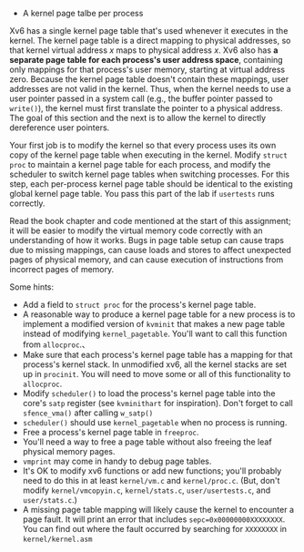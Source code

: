 -  A kernel page talbe per process

Xv6 has a single kernel page table that's used whenever it executes in the kernel. The kernel page table is a direct mapping to physical addresses, so that kernel virtual address *x* maps to physical address *x*. Xv6 also has **a separate page table for each process's user address space**, containing only mappings for that process's user memory, starting at virtual address zero. Because the kernel page table doesn't contain these mappings, user addresses are not valid in the kernel. Thus, when the kernel needs to use a user pointer passed in a system call (e.g., the buffer pointer passed to `write()`), the kernel must first translate the pointer to a physical address. The goal of this section and the next is to allow the kernel to directly dereference user pointers.

Your first job is to modify the kernel so that every process uses its own copy of the kernel page table when executing in the kernel. Modify `struct proc` to maintain a kernel page table for each process, and modify the scheduler to switch kernel page tables when switching processes. For this step, each per-process kernel page table should be identical to the existing global kernel page table. You pass this part of the lab if `usertests` runs correctly.

Read the book chapter and code mentioned at the start of this assignment; it will be easier to modify the virtual memory code correctly with an understanding of how it works. Bugs in page table setup can cause traps due to missing mappings, can cause loads and stores to affect unexpected pages of physical memory, and can cause execution of instructions from incorrect pages of memory.

Some hints:

- Add a field to `struct proc` for the process's kernel page table.
- A reasonable way to produce a kernel page table for a new process is to implement a modified version of `kvminit` that makes a new page table instead of modifying `kernel_pagetable`. You'll want to call this function from `allocproc`.、
- Make sure that each process's kernel page table has a mapping for that process's kernel stack. In unmodified xv6, all the kernel stacks are set up in `procinit`. You will need to move some or all of this functionality to `allocproc`.
- Modify `scheduler()` to load the process's kernel page table into the core's `satp` register (see `kvminithart` for inspiration). Don't forget to call `sfence_vma()` after calling `w_satp()`
- `scheduler()` should use `kernel_pagetable` when no process is running.
- Free a process's kernel page table in `freeproc`.
- You'll need a way to free a page table without also freeing the leaf physical memory pages.
- `vmprint` may come in handy to debug page tables.
- It's OK to modify xv6 functions or add new functions; you'll probably need to do this in at least `kernel/vm.c` and `kernel/proc.c`. (But, don't modify `kernel/vmcopyin.c`, `kernel/stats.c`, `user/usertests.c`, and `user/stats.c`.)
- A missing page table mapping will likely cause the kernel to encounter a page fault. It will print an error that includes `sepc=0x00000000XXXXXXXX`. You can find out where the fault occurred by searching for `XXXXXXXX` in `kernel/kernel.asm`